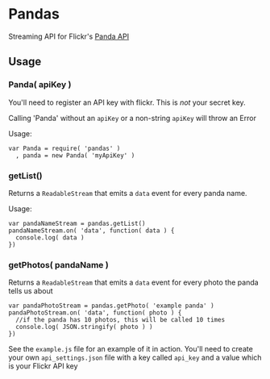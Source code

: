 Pandas
====
Streaming API for Flickr's [Panda API][pandas-api]

## Usage

### Panda( apiKey )

You'll need to register an API key with flickr. This is *not* your secret key.

Calling 'Panda' without an `apiKey` or a non-string `apiKey` will throw an
 Error

Usage:

```
var Panda = require( 'pandas' )
  , panda = new Panda( 'myApiKey' )
```

### getList()

Returns a `ReadableStream` that emits a `data` event for every panda name.

Usage:

```
var pandaNameStream = pandas.getList()
pandaNameStream.on( 'data', function( data ) {
  console.log( data )
})

```

### getPhotos( pandaName )

Returns a `ReadableStream` that emits a `data` event for every photo the panda
 tells us about

```
var pandaPhotoStream = pandas.getPhoto( 'example panda' )
pandaPhotoStream.on( 'data', function( photo ) {
  //if the panda has 10 photos, this will be called 10 times
  console.log( JSON.stringify( photo ) )
})
```

See the `example.js` file for an example of it in action. You'll need to create
 your own `api_settings.json` file with a key called `api_key` and a value
 which is your Flickr API key

[pandas-api]:http://code.flickr.com/blog/2009/03/03/panda-tuesday-the-history-of-the-panda-new-apis-explore-and-you/
